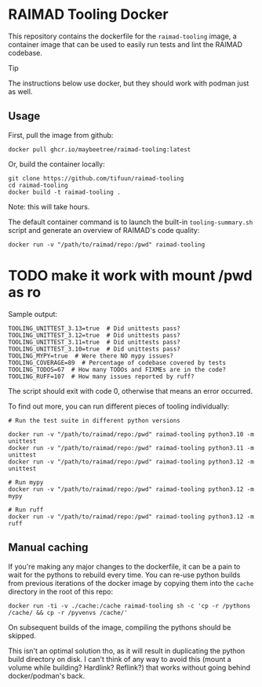 # RAIMAD Tooling Docker

This repository contains the dockerfile for the `raimad-tooling` image,
a container image that can be used to easily run tests and lint
the RAIMAD codebase.

> [!TIP]
> The instructions below use docker,
> but they should work with podman just as well.

## Usage

First, pull the image from github:

```shell
docker pull ghcr.io/maybeetree/raimad-tooling:latest
```

Or, build the container locally:

```shell
git clone https://github.com/tifuun/raimad-tooling
cd raimad-tooling
docker build -t raimad-tooling .
```
Note: this will take hours.

The default container command is to launch the built-in
`tooling-summary.sh` script and generate an overview
of RAIMAD's code quality:

```shell
docker run -v "/path/to/raimad/repo:/pwd" raimad-tooling
```
# TODO make it work with mount /pwd as ro

Sample output:
```
TOOLING_UNITTEST_3.13=true  # Did unittests pass?
TOOLING_UNITTEST_3.12=true  # Did unittests pass?
TOOLING_UNITTEST_3.11=true  # Did unittests pass?
TOOLING_UNITTEST_3.10=true  # Did unittests pass?
TOOLING_MYPY=true  # Were there NO mypy issues?
TOOLING_COVERAGE=89  # Percentage of codebase covered by tests
TOOLING_TODOS=67  # How many TODOs and FIXMEs are in the code?
TOOLING_RUFF=107  # How many issues reported by ruff?
```

The script should exit with code 0,
otherwise that means an error occurred.

To find out more, you can run different pieces of tooling individually:

```
# Run the test suite in different python versions

docker run -v "/path/to/raimad/repo:/pwd" raimad-tooling python3.10 -m unittest
docker run -v "/path/to/raimad/repo:/pwd" raimad-tooling python3.11 -m unittest
docker run -v "/path/to/raimad/repo:/pwd" raimad-tooling python3.12 -m unittest

# Run mypy
docker run -v "/path/to/raimad/repo:/pwd" raimad-tooling python3.12 -m mypy

# Run ruff
docker run -v "/path/to/raimad/repo:/pwd" raimad-tooling python3.12 -m ruff

```

## Manual caching

If you're making any major changes to the dockerfile,
it can be a pain to wait for the pythons to rebuild every time.
You can re-use python builds from previous iterations
of the docker image by copying them into the `cache`
directory in the root of this repo:

```
docker run -ti -v ./cache:/cache raimad-tooling sh -c 'cp -r /pythons /cache/ && cp -r /pyvenvs /cache/'
```

On subsequent builds of the image,
compiling the pythons should be skipped.

This isn't an optimal solution tho,
as it will result in duplicating the python build directory
on disk.
I can't think of any way to avoid this
(mount a volume while building? Hardlink? Reflink?)
that works without going behind docker/podman's back.






